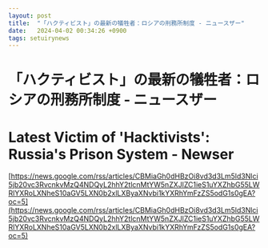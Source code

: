 ```yaml
---
layout: post
title:  "「ハクティビスト」の最新の犠牲者：ロシアの刑務所制度 - ニュースザー"
date:   2024-04-02 00:34:26 +0900
tags: setuirynews 
---
```


# 「ハクティビスト」の最新の犠牲者：ロシアの刑務所制度 - ニュースザー



# Latest Victim of 'Hacktivists': Russia's Prison System - Newser

[https://news.google.com/rss/articles/CBMiaGh0dHBzOi8vd3d3Lm5ld3Nlci5jb20vc3RvcnkvMzQ4NDQyL2hhY2tlcnMtYW5nZXJlZC1ieS1uYXZhbG55LWRlYXRoLXNheS10aGV5LXN0b2xlLXByaXNvbi1kYXRhYmFzZS5odG1s0gEA?oc=5](https://news.google.com/rss/articles/CBMiaGh0dHBzOi8vd3d3Lm5ld3Nlci5jb20vc3RvcnkvMzQ4NDQyL2hhY2tlcnMtYW5nZXJlZC1ieS1uYXZhbG55LWRlYXRoLXNheS10aGV5LXN0b2xlLXByaXNvbi1kYXRhYmFzZS5odG1s0gEA?oc=5)

